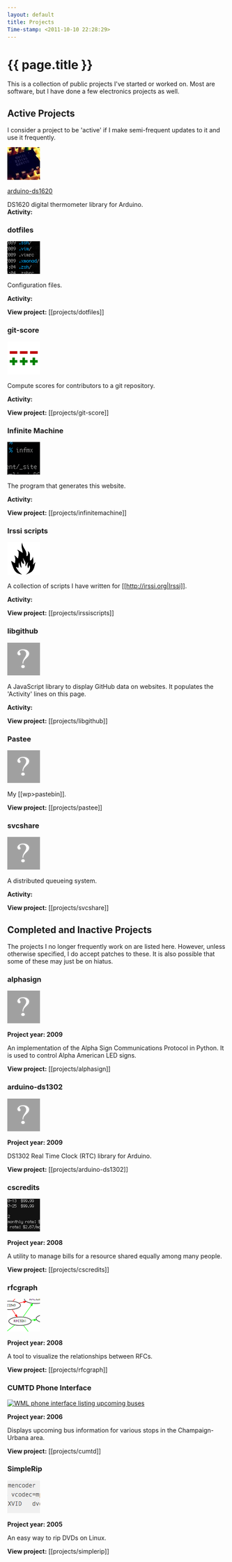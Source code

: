 ```yaml
---
layout: default
title: Projects
Time-stamp: <2011-10-10 22:28:29>
---
```


# {{ page.title }}

This is a collection of public projects I've started or worked on. Most are
software, but I have done a few electronics projects as well.

## Active Projects

I consider a project to be 'active' if I make semi-frequent updates to it and
use it frequently.

<div class="project">
  <div class="project-icon image left">
    <a href="/projects/arduino-ds1620" title="arduino-ds1620"><img
    src="/projects/arduino-ds1620/arduino-ds1620.png" width="75" height="75"
    alt="arduino-ds1620" /></a>
  </div>

  <a href="/projects/arduino-ds1620" class="project-link">arduino-ds1620</a>

  <div class="project-desc">
    DS1620 digital thermometer library for Arduino.
  </div>

  <div class="project-activity">
    <strong>Activity:</strong> <span id="arduino-ds1620-commit"></span>
  </div>
</div>

<script type="text/javascript">
$(window).load(function () {
  var al = new libgithub.ActivityLine('msparks', 'arduino-ds1620');
  al.gravatarSizeIs(0);
  al.targetIs('#arduino-ds1620-commit');
});
</script>

### dotfiles

<a href="/projects/dotfiles" title="dotfiles"><img
src="/projects/dotfiles/dotfiles.png" width="75" height="75" alt="dotfiles"
class="left" /></a>

Configuration files.

<script type="text/javascript">
$(window).load(function () {
  var al = new libgithub.ActivityLine('msparks', 'dotfiles');
  al.gravatarSizeIs(0);
  al.targetIs('#dotfiles-commit');
});
</script>
<strong>Activity:</strong> <span id="dotfiles-commit"></span>

**View project:** [[projects/dotfiles]]

### git-score

<a href="/projects/git-score" title="git-score"><img
src="/projects/git-score/git-score.png" width="75" height="75" alt="git-score"
class="left" /></a>

Compute scores for contributors to a git repository.

<script type="text/javascript">
$(window).load(function () {
  var al = new libgithub.ActivityLine('msparks', 'git-score');
  al.gravatarSizeIs(0);
  al.targetIs('#git-score-commit');
});
</script>
<strong>Activity:</strong> <span id="git-score-commit"></span>

**View project:** [[projects/git-score]]

### Infinite Machine

<a href="/projects/infinitemachine" title="infinitemachine"><img
src="/projects/infinitemachine/infinitemachine.png" width="75" height="75"
alt="infinitemachine" class="left" /></a>

The program that generates this website.

<script type="text/javascript">
$(window).load(function () {
  var al = new libgithub.ActivityLine('msparks', 'infinitemachine');
  al.gravatarSizeIs(0);
  al.targetIs('#infinitemachine-commit');
});
</script>
<strong>Activity:</strong> <span id="infinitemachine-commit"></span>

**View project:** [[projects/infinitemachine]]

### Irssi scripts

<a href="/projects/irssiscripts" title="irssiscripts"><img
src="/projects/irssiscripts/irssiscripts.png" width="75" height="75"
alt="irssiscripts" class="left" /></a>

A collection of scripts I have written for [[http://irssi.org|Irssi]].

<script type="text/javascript">
$(window).load(function () {
  var al = new libgithub.ActivityLine('msparks', 'irssiscripts');
  al.gravatarSizeIs(0);
  al.targetIs('#irssiscripts-commit');
});
</script>
<strong>Activity:</strong> <span id="irssiscripts-commit"></span>

**View project:** [[projects/irssiscripts]]

### libgithub

<a href="/projects/libgithub" title="libgithub"><img
src="/static/images/questionmark.png" width="75" height="75" alt=""
class="left" /></a>

A JavaScript library to display GitHub data on websites. It populates the
'Activity' lines on this page.

<script type="text/javascript">
$(window).load(function () {
  var al = new libgithub.ActivityLine('msparks', 'libgithub');
  al.gravatarSizeIs(0);
  al.targetIs('#libgithub-commit');
});
</script>
<strong>Activity:</strong> <span id="libgithub-commit"></span>

**View project:** [[projects/libgithub]]

### Pastee

<a href="/projects/pastee" title="pastee"><img
src="/static/images/questionmark.png" width="75" height="75" alt=""
class="left" /></a>

My [[wp>pastebin]].

**View project:** [[projects/pastee]]

### svcshare

<a href="/projects/svcshare" title="svcshare"><img
src="/static/images/questionmark.png" width="75" height="75" alt=""
class="left" /></a>

A distributed queueing system.

<script type="text/javascript">
$(window).load(function () {
  var al = new libgithub.ActivityLine('msparks', 'svcshare');
  al.gravatarSizeIs(0);
  al.targetIs('#svcshare-commit');
});
</script>
<strong>Activity:</strong> <span id="svcshare-commit"></span>

**View project:** [[projects/svcshare]]

## Completed and Inactive Projects

The projects I no longer frequently work on are listed here. However, unless
otherwise specified, I do accept patches to these. It is also possible that
some of these may just be on hiatus.

### alphasign

<a href="/projects/alphasign" title="alphasign"><img
src="/static/images/questionmark.png" width="75" height="75" alt=""
class="left" /></a>

**Project year: 2009**

An implementation of the Alpha Sign Communications Protocol in Python. It is
used to control Alpha American LED signs.

**View project:** [[projects/alphasign]]

### arduino-ds1302

<a href="/projects/arduino-ds1302" title="arduino-ds1302"><img
src="/static/images/questionmark.png" width="75" height="75" alt=""
class="left" /></a>

**Project year: 2009**

DS1302 Real Time Clock (RTC) library for Arduino.

**View project:** [[projects/arduino-ds1302]]

### cscredits

<a href="/projects/cscredits" title="cscredits"><img
src="/projects/cscredits/cscredits.png" width="75" height="75" alt="cscredits"
class="left" /></a>

**Project year: 2008**

A utility to manage bills for a resource shared equally among many people.

**View project:** [[projects/cscredits]]

### rfcgraph

<a href="/projects/rfcgraph" title="rfcgraph"><img
src="/projects/rfcgraph/rfcgraph.png" width="75" height="75" alt="rfcgraph"
class="left" /></a>

**Project year: 2008**

A tool to visualize the relationships between RFCs.

**View project:** [[projects/rfcgraph]]

### CUMTD Phone Interface

<a href="/projects/cumtd" title="CUMTD Phone Interface"><img
src="http://farm6.static.flickr.com/5129/5299728290_a11173930f_s.jpg"
width="75" height="75" alt="WML phone interface listing upcoming buses"
class="left" /></a>

**Project year: 2006**

Displays upcoming bus information for various stops in the Champaign-Urbana
area.

**View project:** [[projects/cumtd]]

### SimpleRip

<a href="/projects/simplerip" title="SimpleRip"><img
src="/projects/simplerip/simplerip.png" width="75" height="75" alt="SimpleRip"
class="left" /></a>

**Project year: 2005**

An easy way to rip DVDs on Linux.

**View project:** [[projects/simplerip]]
